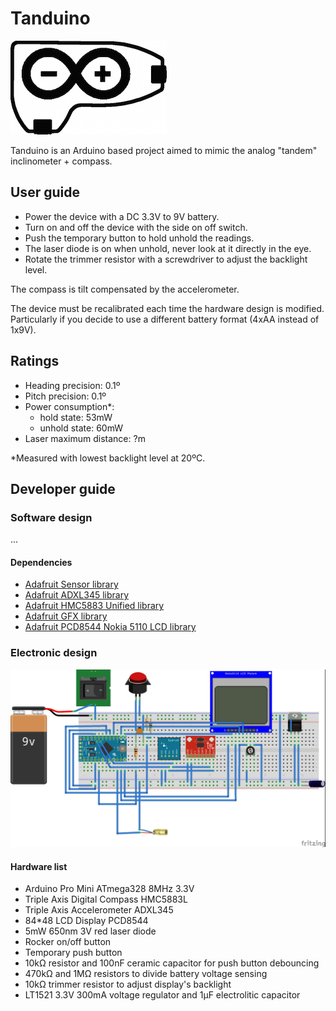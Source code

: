 # Tanduino

![Tanduino](bitmaps/logo-full.png)

Tanduino is an Arduino based project aimed to mimic the analog "tandem" inclinometer + compass.

## User guide

* Power the device with a DC 3.3V to 9V battery.
* Turn on and off the device with the side on off switch.
* Push the temporary button to hold unhold the readings.
* The laser diode is on when unhold, never look at it directly in the eye.
* Rotate the trimmer resistor with a screwdriver to adjust the backlight level.

The compass is tilt compensated by the accelerometer.

The device must be recalibrated each time the hardware design is modified. Particularly if you decide to use a different battery format (4xAA instead of 1x9V).

## Ratings

* Heading precision: 0.1º
* Pitch precision: 0.1º
* Power consumption*:
  - hold state: 53mW
  - unhold state: 60mW
* Laser maximum distance: ?m

*Measured with lowest backlight level at 20ºC.

## Developer guide

### Software design

...

#### Dependencies

* [Adafruit Sensor library](https://github.com/adafruit/Adafruit_Sensor "Adafruit Sensor library")
* [Adafruit ADXL345 library](https://github.com/adafruit/Adafruit_ADXL345 "Adafruit ADXL345 library")
* [Adafruit HMC5883 Unified library](https://github.com/adafruit/Adafruit_HMC5883_Unified "Adafruit HMC5883 Unified library")
* [Adafruit GFX library](https://github.com/adafruit/Adafruit-GFX-Library "Adafruit GFX library")
* [Adafruit PCD8544 Nokia 5110 LCD library](https://github.com/adafruit/Adafruit-PCD8544-Nokia-5110-LCD-library "Adafruit PCD8544 Nokia 5110 LCD library")

### Electronic design

![Electronic design](bitmaps/electronic_design.jpg)

#### Hardware list

* Arduino Pro Mini ATmega328 8MHz 3.3V
* Triple Axis Digital Compass HMC5883L
* Triple Axis Accelerometer ADXL345
* 84*48 LCD Display PCD8544
* 5mW 650nm 3V red laser diode
* Rocker on/off button
* Temporary push button
* 10kΩ resistor and 100nF ceramic capacitor for push button debouncing
* 470kΩ and 1MΩ resistors to divide battery voltage sensing
* 10kΩ trimmer resistor to adjust display's backlight
* LT1521 3.3V 300mA voltage regulator and 1µF electrolitic capacitor
